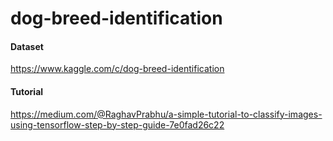 # dog-breed-identification

#### Dataset
https://www.kaggle.com/c/dog-breed-identification

#### Tutorial
https://medium.com/@RaghavPrabhu/a-simple-tutorial-to-classify-images-using-tensorflow-step-by-step-guide-7e0fad26c22
